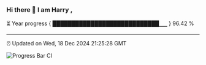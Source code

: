 ### Hi there 👋 I am Harry , 

⏳ Year progress { ████████████████████████████▁▁ } 96.42 %

---

⏰ Updated on Wed, 18 Dec 2024 21:25:28 GMT

![Progress Bar CI](https://github.com/duykhang68/duykhang68/workflows/Progress%20Bar%20CI/badge.svg)
